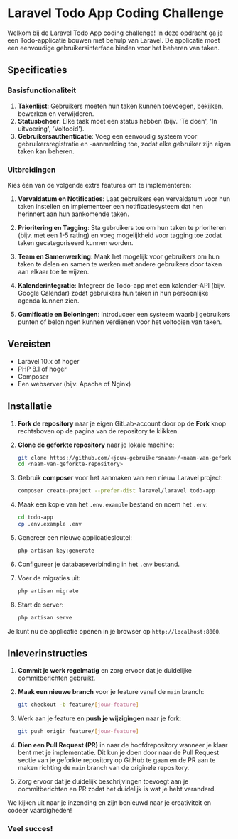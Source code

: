 # Laravel Todo App Coding Challenge

Welkom bij de Laravel Todo App coding challenge! In deze opdracht ga je een Todo-applicatie bouwen met behulp van Laravel. De applicatie moet een eenvoudige gebruikersinterface bieden voor het beheren van taken.

## Specificaties

### Basisfunctionaliteit

1. **Takenlijst**: Gebruikers moeten hun taken kunnen toevoegen, bekijken, bewerken en verwijderen.
2. **Statusbeheer**: Elke taak moet een status hebben (bijv. 'Te doen', 'In uitvoering', 'Voltooid').
3. **Gebruikersauthenticatie**: Voeg een eenvoudig systeem voor gebruikersregistratie en -aanmelding toe, zodat elke gebruiker zijn eigen taken kan beheren.

### Uitbreidingen

Kies één van de volgende extra features om te implementeren:

1. **Vervaldatum en Notificaties**: Laat gebruikers een vervaldatum voor hun taken instellen en implementeer een notificatiesysteem dat hen herinnert aan hun aankomende taken.
   
2. **Prioritering en Tagging**: Sta gebruikers toe om hun taken te prioriteren (bijv. met een 1-5 rating) en voeg mogelijkheid voor tagging toe zodat taken gecategoriseerd kunnen worden.
   
3. **Team en Samenwerking**: Maak het mogelijk voor gebruikers om hun taken te delen en samen te werken met andere gebruikers door taken aan elkaar toe te wijzen.

4. **Kalenderintegratie**: Integreer de Todo-app met een kalender-API (bijv. Google Calendar) zodat gebruikers hun taken in hun persoonlijke agenda kunnen zien.

5. **Gamificatie en Beloningen**: Introduceer een systeem waarbij gebruikers punten of beloningen kunnen verdienen voor het voltooien van taken.

## Vereisten

- Laravel 10.x of hoger
- PHP 8.1 of hoger
- Composer
- Een webserver (bijv. Apache of Nginx)

## Installatie

1. **Fork de repository** naar je eigen GitLab-account door op de **Fork** knop rechtsboven op de pagina van de repository te klikken.

2. **Clone de geforkte repository** naar je lokale machine:
   ```bash
   git clone https://github.com/<jouw-gebruikersnaam>/<naam-van-geforkte-repository>.git
   cd <naam-van-geforkte-repository>
   ```

2. Gebruik **composer** voor het aanmaken van een nieuw Laravel project:
   ```bash
   composer create-project --prefer-dist laravel/laravel todo-app
   ```

3. Maak een kopie van het `.env.example` bestand en noem het `.env`:
   ```bash
   cd todo-app
   cp .env.example .env
   ```

4. Genereer een nieuwe applicatiesleutel:
   ```bash
   php artisan key:generate
   ```

5. Configureer je databaseverbinding in het `.env` bestand.

6. Voer de migraties uit:
   ```bash
   php artisan migrate
   ```

7. Start de server:
   ```bash
   php artisan serve
   ```

Je kunt nu de applicatie openen in je browser op `http://localhost:8000`.

## Inleverinstructies

1. **Commit je werk regelmatig** en zorg ervoor dat je duidelijke commitberichten gebruikt.

2. **Maak een nieuwe branch** voor je feature vanaf de `main` branch:
   ```bash
   git checkout -b feature/[jouw-feature]
   ```

3. Werk aan je feature en **push je wijzigingen** naar je fork:
   ```bash
   git push origin feature/[jouw-feature]
   ```

4. **Dien een Pull Request (PR)** in naar de hoofdrepository wanneer je klaar bent met je implementatie. Dit kun je doen door naar de Pull Request sectie van je geforkte repository op GitHub te gaan en de PR aan te maken richting de `main` branch van de originele repository.

5. Zorg ervoor dat je duidelijk beschrijvingen toevoegt aan je commitberichten en PR zodat het duidelijk is wat je hebt veranderd.

We kijken uit naar je inzending en zijn benieuwd naar je creativiteit en codeer vaardigheden!

### Veel succes!
